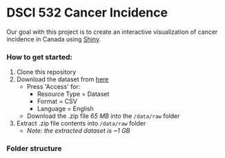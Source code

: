 # DSCI 532 Cancer Incidence

Our goal with this project is to create an interactive visualization of cancer incidence in Canada using [Shiny](https://shiny.rstudio.com/).

### How to get started:

1. Clone this repository
2. Download the dataset from [here](https://open.canada.ca/data/en/dataset/e667992c-5f2e-425a-8a44-a880930d82d8)
    - Press 'Access' for:
        - Resource Type = Dataset
        - Format = CSV
        - Language = English
    - Download the .zip file *65 MB* into the `/data/raw` folder
3. Extract .zip file contents into `/data/raw` folder
    - *Note: the extracted dataset is ~1 GB*

### Folder structure
